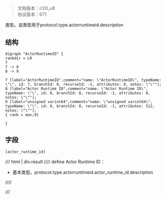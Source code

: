 # <!-- md:samp ActorRuntimeID -->

> 文档版本：r/20_u8<br/>协议版本：671

<!-- md:samp ActorRuntimeID -->类型。该类型用于protocol.type.actorruntimeid.description

## 结构

```viz
digraph "ActorRuntimeID" {
rankdir = LR
7
7 -> 8
8 -> 9

7 [label="ActorRuntimeID",comment="name: \"ActorRuntimeID\", typeName: \"\", id: 7, branchId: 0, recurseId: -1, attributes: 0, notes: \"\""];
8 [label="Actor Runtime ID",comment="name: \"Actor Runtime ID\", typeName: \"\", id: 8, branchId: 0, recurseId: -1, attributes: 0, notes: \"\""];
9 [label="unsigned varint64",comment="name: \"unsigned varint64\", typeName: \"\", id: 9, branchId: 0, recurseId: -1, attributes: 512, notes: \"\""];
{ rank = max;9}

}

```

## 字段

```title='ActorRuntimeID'
[actor_runtime_id]
```

/// html | div.result
//// define
Actor Runtime ID：<!-- md:samp unsigned varint64 -->

- 基本类型。protocol.type.actorruntimeid.actor_runtime_id.description


////

///

